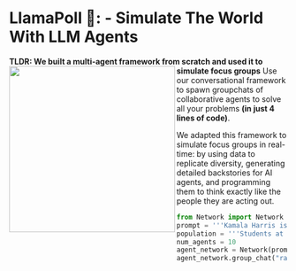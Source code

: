 # LlamaPoll 🦙: - Simulate The World With LLM Agents

__TLDR: We built a multi-agent framework from scratch and used it to simulate focus groups__ 
<img align="left" src="https://github.com/user-attachments/assets/99dbbe95-a2df-48ff-bd48-124cc1e51c6a" width="300">
Use our conversational framework to spawn groupchats of collaborative agents to solve all your problems __(in just 4 lines of code)__.

We adapted this framework to simulate focus groups in real-time: by using data to replicate diversity, generating detailed backstories for AI agents, and programming them to think exactly like the people they are acting out. 
```python
from Network import Network
prompt = '''Kamala Harris is showing up to the Purnell Center today!'''
population = '''Students at Carnegie Mellon University'''
num_agents = 10
agent_network = Network(prompt, population, num_agents)
agent_network.group_chat("random", 1)
